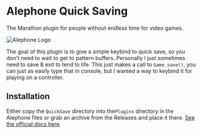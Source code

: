 # Alephone Quick Saving
The Marathon plugin for people without endless time for video games.

![Alephone Logo](https://alephone.lhowon.org/images/alephone_med.png)

The goal of this plugin is to give a simple keybind to quick save, so you don't need to wait to get to pattern buffers. Personally I just sometimes need to save & exit to tend to life. This just makes a call to `Game.save()`, you can just as easily type that in console, but I wanted a way to keybind it for playing on a controller.

## Installation
Either copy the `QuickSave` directory into the`Plugins` directory in the Alephone files or grab an archive from the Releases and place it there. [See the official docs here](https://github.com/Aleph-One-Marathon/alephone/wiki/Plugin-Guide).
